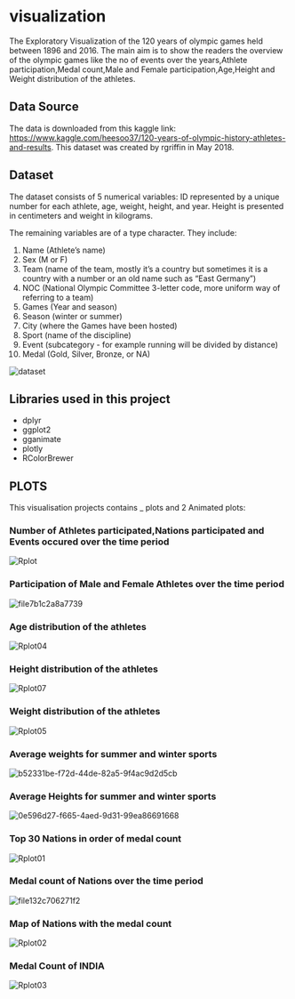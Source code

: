 # visualization
The Exploratory Visualization of the 120 years of olympic games held between 1896 and 2016.
The main aim is to show the readers the overview of the olympic games like the no of events over the years,Athlete participation,Medal count,Male and Female participation,Age,Height and Weight distribution of the athletes.

## Data Source
The data is downloaded from this kaggle link: https://www.kaggle.com/heesoo37/120-years-of-olympic-history-athletes-and-results. This dataset was created by rgriffin in May 2018.

## Dataset

The dataset consists of 5 numerical variables: ID represented by a unique number for each athlete, age, weight, height, and year. Height is presented in centimeters and weight in kilograms.

The remaining variables are of a type character. They include:

1. Name (Athlete’s name)
2. Sex (M or F)
3. Team (name of the team, mostly it’s a country but sometimes it is a country with a number or an old name such as “East Germany”)
4. NOC (National Olympic Committee 3-letter code, more uniform way of referring to a team)
5. Games (Year and season)
6. Season (winter or summer)
7. City (where the Games have been hosted)
8. Sport (name of the discipline)
9. Event (subcategory - for example running will be divided by distance)
10. Medal (Gold, Silver, Bronze, or NA)

![dataset](https://user-images.githubusercontent.com/95603389/181918399-ab332cc5-e17f-4a0a-95ea-a1e23a4f0fae.png)

## Libraries used in this project
- dplyr
- ggplot2
- gganimate
- plotly
- RColorBrewer

## PLOTS
This visualisation projects contains _ plots and 2 Animated plots:

### Number of Athletes participated,Nations participated and Events occured over the time period

![Rplot](https://user-images.githubusercontent.com/95603389/181924867-f3243092-b5a2-4322-a2e3-b2ec62f12367.png)

### Participation of Male and Female Athletes over the time period

![file7b1c2a8a7739](https://user-images.githubusercontent.com/95603389/181925053-7a47b7a8-e374-4485-84a5-eb98bfbf7102.gif)

### Age distribution of the athletes

![Rplot04](https://user-images.githubusercontent.com/95603389/181925508-2bbdabd6-f191-4fda-a71c-b22c0c7c5ef1.png)

### Height distribution of the athletes

![Rplot07](https://user-images.githubusercontent.com/95603389/181925530-66a61f86-6134-40f8-b5c2-f8b0e5412d45.png)

### Weight distribution of the athletes

![Rplot05](https://user-images.githubusercontent.com/95603389/181925523-1e866942-2eff-4a35-b272-bf43468170f8.png)

### Average weights for summer and winter sports

![b52331be-f72d-44de-82a5-9f4ac9d2d5cb](https://user-images.githubusercontent.com/95603389/181925958-ee689a4d-4f80-4a71-bea7-dd8006a1d027.png)

### Average Heights for summer and winter sports

![0e596d27-f665-4aed-9d31-99ea86691668](https://user-images.githubusercontent.com/95603389/181925949-d5b4c739-5ea8-47e3-b68b-8d8930d8fa03.png)

### Top 30 Nations in order of medal count

![Rplot01](https://user-images.githubusercontent.com/95603389/181924987-caecffb9-172c-46bf-8f08-7beb46511cc0.png)
 
### Medal count of Nations over the time period

![file132c706271f2](https://user-images.githubusercontent.com/95603389/181925230-ee61434c-fd68-470f-ba0a-df046771f676.gif)

### Map of Nations with the medal count

![Rplot02](https://user-images.githubusercontent.com/95603389/181925319-f8a1a97e-8130-4448-a89b-6527e87eaf21.png)

### Medal Count of INDIA

![Rplot03](https://user-images.githubusercontent.com/95603389/181925364-596de492-5200-4aa2-aa75-9df2b560f107.png)



